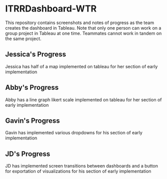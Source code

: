 # ITRRDashboard-WTR
This repository contains screenshots and notes of progress as the team creates the dashboard in Tableau. 
Note that only one person can work on a group project in Tableau at one time. Teammates cannot work in tandem on the same project.  

## Jessica's Progress
Jessica has half of a map implemented on tableau for her section of early implementation

## Abby's Progress
Abby has a line graph likert scale implemented on tableau for her section of early implementation

## Gavin's Progress
Gavin has implemented various dropdowns for his section of early implementation

## JD's Progress
JD has implemented screen transitions between dashboards and a button for exportation of visualizations for his section of early implementation
